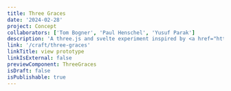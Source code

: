 ```yaml
---
title: Three Graces
date: '2024-02-28'
project: Concept
collaborators: ['Tom Bogner', 'Paul Henschel', 'Yusuf Parak']
description: 'A three.js and svelte experiment inspired by <a href="https://dribbble.com/shots/6767548-The-Three-Graces-Concept">Tom Bogner’s design</a> and <a href="http://mountainous-father.surge.sh/">Paul Henschel’s react three fiber implementation</a>.'
link: '/craft/three-graces'
linkTitle: view prototype
linkIsExternal: false
previewComponent: ThreeGraces
isDraft: false
isPublishable: true
---
```

